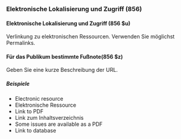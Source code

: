 ### Elektronische Lokalisierung und Zugriff (856)

#### Elektronische Lokalisierung und Zugriff (856 $u)
Verlinkung zu elektronischen Ressourcen. Verwenden Sie möglichst Permalinks.

#### Für das Publikum bestimmte Fußnote(856 $z)
Geben Sie eine kurze Beschreibung der URL.

##### Beispiele  
- Electronic resource  
- Elektronische Ressource  
- Link to PDF  
- Link zum Inhaltsverzeichnis  
- Some issues are available as a PDF  
- Link to database

